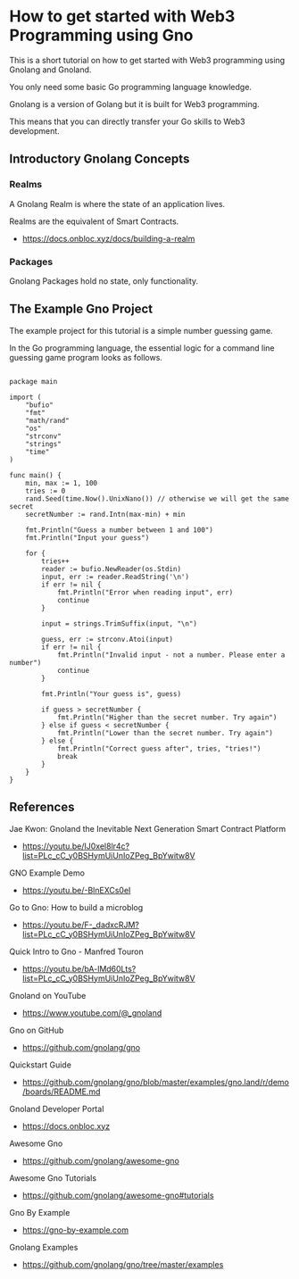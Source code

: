 # How to get started with Web3 Programming using Gno

This is a short tutorial on how to get started with Web3 programming using Gnolang and Gnoland. 

You only need some basic Go programming language knowledge. 

Gnolang is a version of Golang but it is built for Web3 programming. 

This means that you can directly transfer your Go skills to Web3 development.

## Introductory Gnolang Concepts

### Realms

A Gnolang Realm is where the state of an application lives.

Realms are the equivalent of Smart Contracts.

- https://docs.onbloc.xyz/docs/building-a-realm


### Packages

Gnolang Packages hold no state, only functionality.

## The Example Gno Project

The example project for this tutorial is a simple number guessing game.

In the Go programming language, the essential logic for a command line guessing game program looks as follows.

```golang

package main

import (
	"bufio"
	"fmt"
	"math/rand"
	"os"
	"strconv"
	"strings"
	"time"
)

func main() {
	min, max := 1, 100
    tries := 0
	rand.Seed(time.Now().UnixNano()) // otherwise we will get the same secret
	secretNumber := rand.Intn(max-min) + min

	fmt.Println("Guess a number between 1 and 100")
	fmt.Println("Input your guess")

	for {
		tries++
		reader := bufio.NewReader(os.Stdin)
		input, err := reader.ReadString('\n')
		if err != nil {
			fmt.Println("Error when reading input", err)
			continue
		}

		input = strings.TrimSuffix(input, "\n")

		guess, err := strconv.Atoi(input)
		if err != nil {
			fmt.Println("Invalid input - not a number. Please enter a number")
			continue
		}

		fmt.Println("Your guess is", guess)

		if guess > secretNumber {
			fmt.Println("Higher than the secret number. Try again")
		} else if guess < secretNumber {
			fmt.Println("Lower than the secret number. Try again")
		} else {
			fmt.Println("Correct guess after", tries, "tries!")
			break
		}
	}
}

```

## References

Jae Kwon: Gnoland the Inevitable Next Generation Smart Contract Platform

- https://youtu.be/IJ0xel8lr4c?list=PLc_cC_y0BSHymUiUnIoZPeg_BpYwitw8V

GNO Example Demo

- https://youtu.be/-BlnEXCs0eI

Go to Gno: How to build a microblog

- https://youtu.be/F-_dadxcRJM?list=PLc_cC_y0BSHymUiUnIoZPeg_BpYwitw8V

Quick Intro to Gno - Manfred Touron

- https://youtu.be/bA-lMd60Lts?list=PLc_cC_y0BSHymUiUnIoZPeg_BpYwitw8V

Gnoland on YouTube

- https://www.youtube.com/@_gnoland

Gno on GitHub

- https://github.com/gnolang/gno

Quickstart Guide

- https://github.com/gnolang/gno/blob/master/examples/gno.land/r/demo/boards/README.md

Gnoland Developer Portal

- https://docs.onbloc.xyz

Awesome Gno

- https://github.com/gnolang/awesome-gno

Awesome Gno Tutorials

- https://github.com/gnolang/awesome-gno#tutorials

Gno By Example

- https://gno-by-example.com

Gnolang Examples

- https://github.com/gnolang/gno/tree/master/examples

